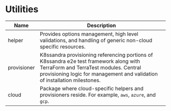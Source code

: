 # Utilities

|Name           | Description|
|----           | ---        |
|helper         | Provides options management, high level validations, and handling of generic non-cloud specific resources. |
|provisioner    | K8ssandra provisioning referencing portions of K8ssandra e2e test framework along with TerraForm and TerraTest modules. Central provisioning logic for management and validation of installation milestones. |
|cloud          | Package where cloud-specific helpers and provisioners reside.  For example, `aws`, `azure`, and `gcp`. |

